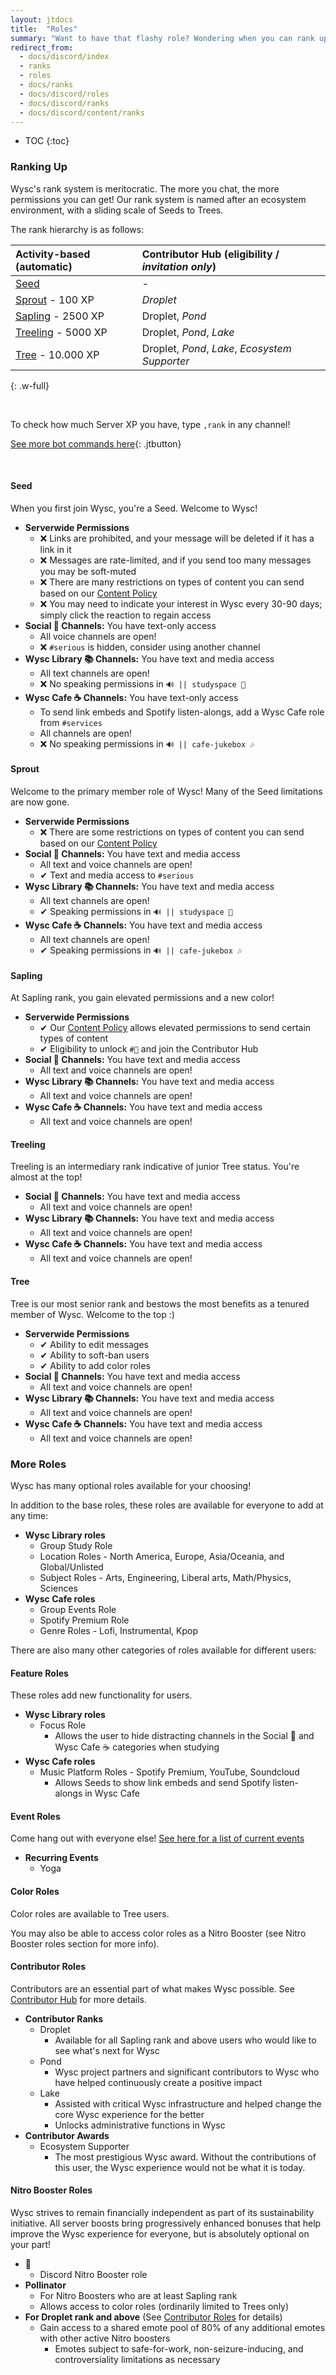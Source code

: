 ```yaml
---
layout: jtdocs
title:  "Roles"
summary: "Want to have that flashy role? Wondering when you can rank up to the next level? Don't worry, you can. Find out how :)"
redirect_from:
  - docs/discord/index
  - ranks
  - roles
  - docs/ranks
  - docs/discord/roles
  - docs/discord/ranks
  - docs/discord/content/ranks
---
```



* TOC
{:toc}

### Ranking Up

Wysc's rank system is meritocratic. The more you chat, the more permissions you can get! Our rank system is named after an ecosystem environment, with a sliding scale of Seeds to Trees.

The rank hierarchy is as follows:

| Activity-based (automatic) | Contributor Hub (eligibility / *invitation only*) |
| :---- | :---- |
| [Seed](#seed) | \- |
| [Sprout](#sprout) - 100 XP | *Droplet* |
| [Sapling](#sapling) - 2500 XP | Droplet, *Pond* |
| [Treeling](#treeling) - 5000 XP | Droplet, *Pond*, *Lake* |
| [Tree](#tree) - 10.000 XP | Droplet, *Pond*, *Lake*, *Ecosystem Supporter* |
{: .w-full}

<br>

To check how much Server XP you have, type `,rank` in any channel!

[See more bot commands here](/docs/bots){: .jtbutton}

<br>

#### Seed

When you first join Wysc, you're a Seed. Welcome to Wysc!

- **Serverwide Permissions**
  - &#10060; Links are prohibited, and your message will be deleted if it has a link in it
  - &#10060; Messages are rate-limited, and if you send too many messages you may be soft-muted
  - &#10060; There are many restrictions on types of content you can send based on our [Content Policy](/docs/culture)
  - &#10060; You may need to indicate your interest in Wysc every 30-90 days; simply click the reaction to regain access
- **Social 🥂 Channels:** You have text-only access
  - All voice channels are open!
  - &#10060; `#serious` is hidden, consider using another channel
- **Wysc Library 📚 Channels:** You have text and media access
  - All text channels are open!
  - &#10060; No speaking permissions in `🔊 || studyspace 📔`
- **Wysc Cafe ☕ Channels:** You have text-only access
  - To send link embeds and Spotify listen-alongs, add a Wysc Cafe role from `#services`
  - All channels are open!
  - &#10060; No speaking permissions in `🔊 || cafe-jukebox 🎶`


#### Sprout

Welcome to the primary member role of Wysc! Many of the Seed limitations are now gone.

- **Serverwide Permissions**
  - &#10060; There are some restrictions on types of content you can send based on our [Content Policy](/docs/culture)
- **Social 🥂 Channels:** You have text and media access
  - All text and voice channels are open!
  - &#10004; Text and media access to `#serious`
- **Wysc Library 📚 Channels:** You have text and media access
  - All text channels are open!
  - &#10004; Speaking permissions in  `🔊 || studyspace 📔`
- **Wysc Cafe ☕ Channels:** You have text and media access
  - All text channels are open!
  - &#10004; Speaking permissions in `🔊 || cafe-jukebox 🎶`


#### Sapling

At Sapling rank, you gain elevated permissions and a new color!

- **Serverwide Permissions**
  - &#10004; Our [Content Policy](/docs/culture) allows elevated permissions to send certain types of content
  - &#10004; Eligibility to unlock `#💌` and join the Contributor Hub
- **Social 🥂 Channels:** You have text and media access
  - All text and voice channels are open!
- **Wysc Library 📚 Channels:** You have text and media access
  - All text and voice channels are open!
- **Wysc Cafe ☕ Channels:** You have text and media access
  - All text and voice channels are open!


#### Treeling

Treeling is an intermediary rank indicative of junior Tree status. You're almost at the top!

- **Social 🥂 Channels:** You have text and media access
  - All text and voice channels are open!
- **Wysc Library 📚 Channels:** You have text and media access
  - All text and voice channels are open!
- **Wysc Cafe ☕ Channels:** You have text and media access
  - All text and voice channels are open!


#### Tree

Tree is our most senior rank and bestows the most benefits as a tenured member of Wysc. Welcome to the top :)

- **Serverwide Permissions**
  - &#10004; Ability to edit messages
  - &#10004; Ability to soft-ban users
  - &#10004; Ability to add color roles
- **Social 🥂 Channels:** You have text and media access
  - All text and voice channels are open!
- **Wysc Library 📚 Channels:** You have text and media access
  - All text and voice channels are open!
- **Wysc Cafe ☕ Channels:** You have text and media access
  - All text and voice channels are open!


### More Roles

Wysc has many optional roles available for your choosing!

In addition to the base roles, these roles are available for everyone to add at any time:

- **Wysc Library roles**
  - Group Study Role
  - Location Roles - North America, Europe, Asia/Oceania, and Global/Unlisted
  - Subject Roles - Arts, Engineering, Liberal arts, Math/Physics, Sciences
- **Wysc Cafe roles**
  - Group Events Role
  - Spotify Premium Role
  - Genre Roles - Lofi, Instrumental, Kpop


There are also many other categories of roles available for different users:

#### Feature Roles

These roles add new functionality for users.

- **Wysc Library roles**
  - Focus Role
    - Allows the user to hide distracting channels in the Social 🥂 and Wysc Cafe ☕ categories when studying
- **Wysc Cafe roles**
  - Music Platform Roles - Spotify Premium, YouTube, Soundcloud
    - Allows Seeds to show link embeds and send Spotify listen-alongs in Wysc Cafe


#### Event Roles

Come hang out with everyone else! [See here for a list of current events](/docs/events)

- **Recurring Events**
  - Yoga


#### Color Roles

Color roles are available to Tree users.

You may also be able to access color roles as a Nitro Booster (see Nitro Booster roles section for more info).


#### Contributor Roles

Contributors are an essential part of what makes Wysc possible. See [Contributor Hub](/docs/dev) for more details.

- **Contributor Ranks**
  - Droplet
    - Available for all Sapling rank and above users who would like to see what's next for Wysc
  - Pond
    - Wysc project partners and significant contributors to Wysc who have helped continuously create a positive impact
  - Lake
    - Assisted with critical Wysc infrastructure and helped change the core Wysc experience for the better
    - Unlocks administrative functions in Wysc
- **Contributor Awards**
  - Ecosystem Supporter
    - The most prestigious Wysc award. Without the contributions of this user, the Wysc experience would not be what it is today.


#### Nitro Booster Roles

Wysc strives to remain financially independent as part of its sustainability initiative. All server boosts bring progressively enhanced bonuses that help improve the Wysc experience for everyone, but is absolutely optional on your part! 

- **💎**
  - Discord Nitro Booster role
- **Pollinator**
  - For Nitro Boosters who are at least Sapling rank
  - Allows access to color roles (ordinarily limited to Trees only)
- **For Droplet rank and above** (See [Contributor Roles](#contributor-roles) for details)
  - Gain access to a shared emote pool of 80% of any additional emotes with other active Nitro boosters
    - Emotes subject to safe-for-work, non-seizure-inducing, and controversiality limitations as necessary